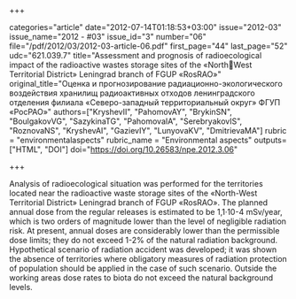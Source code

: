+++

categories="article"
date="2012-07-14T01:18:53+03:00"
issue="2012-03"
issue_name="2012 - #03"
issue_id="3"
number="06"
file="/pdf/2012/03/2012-03-article-06.pdf"
first_page="44"
last_page="52"
udc="621.039.7"
title="Assessment and prognosis of radioecological impact of the radioactive wastes storage sites of the «NorthWest Territorial District» Leningrad branch of FGUP «RosRAO»"
original_title="Оценка и прогнозирование радиационно-экологического воздействия хранилищ радиоактивных отходов ленинградского отделения филиала «Северо-западный территориальный округ» ФГУП «РосРАО»"
authors=["KryshevII", "PahomovAY", "BrykinSN", "BoulgakovVG", "SazykinaTG", "PahomovaIA", "SerebryakovIS", "RoznovaNS", "KryshevAI", "GazievIY", "LunyovaKV", "DmitrievaMA"]
rubric = "environmentalaspects"
rubric_name = "Environmental aspects"
outputs=["HTML", "DOI"]
doi="https://doi.org/10.26583/npe.2012.3.06"

+++

Analysis of radioecological situation was performed for the territories located near the radioactive waste storage sites of the «North-West Territorial District» Leningrad branch of FGUP «RosRAO». The planned annual dose from the regular releases is estimated to be 1,1·10-4 mSv/year, which is two orders of magnitude lower than the level of negligible radiation risk. At present, annual doses are considerably lower than the permissible dose limits; they do not exceed 1-2% of the natural radiation background. Hypothetical scenario of radiation accident was developed; it was shown the absence of territories where obligatory measures of radiation protection of population should be applied in the case of such scenario. Outside the working areas dose rates to biota do not exceed the natural background levels.